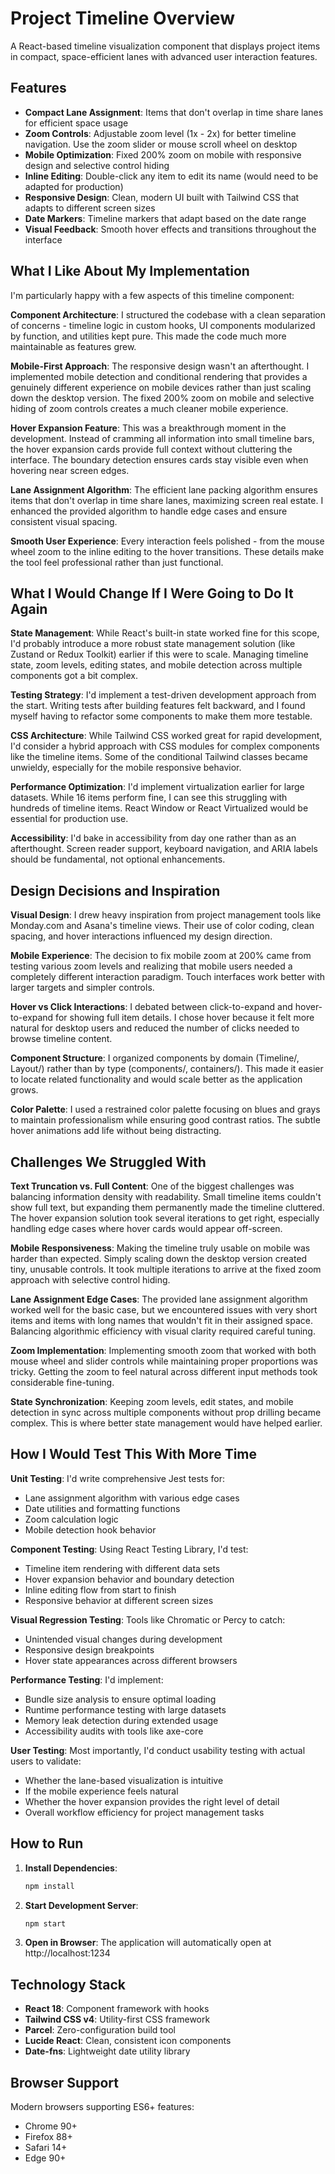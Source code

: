 ﻿# Project Timeline Overview

A React-based timeline visualization component that displays project items in compact, space-efficient lanes with advanced user interaction features.

## Features

- **Compact Lane Assignment**: Items that don't overlap in time share lanes for efficient space usage
- **Zoom Controls**: Adjustable zoom level (1x - 2x) for better timeline navigation. Use the zoom slider or mouse scroll wheel on desktop
- **Mobile Optimization**: Fixed 200% zoom on mobile with responsive design and selective control hiding
- **Inline Editing**: Double-click any item to edit its name (would need to be adapted for production)
- **Responsive Design**: Clean, modern UI built with Tailwind CSS that adapts to different screen sizes
- **Date Markers**: Timeline markers that adapt based on the date range
- **Visual Feedback**: Smooth hover effects and transitions throughout the interface

## What I Like About My Implementation

I'm particularly happy with a few aspects of this timeline component:

**Component Architecture**: I structured the codebase with a clean separation of concerns - timeline logic in custom hooks, UI components modularized by function, and utilities kept pure. This made the code much more maintainable as features grew.

**Mobile-First Approach**: The responsive design wasn't an afterthought. I implemented mobile detection and conditional rendering that provides a genuinely different experience on mobile devices rather than just scaling down the desktop version. The fixed 200% zoom on mobile and selective hiding of zoom controls creates a much cleaner mobile experience.

**Hover Expansion Feature**: This was a breakthrough moment in the development. Instead of cramming all information into small timeline bars, the hover expansion cards provide full context without cluttering the interface. The boundary detection ensures cards stay visible even when hovering near screen edges.

**Lane Assignment Algorithm**: The efficient lane packing algorithm ensures items that don't overlap in time share lanes, maximizing screen real estate. I enhanced the provided algorithm to handle edge cases and ensure consistent visual spacing.

**Smooth User Experience**: Every interaction feels polished - from the mouse wheel zoom to the inline editing to the hover transitions. These details make the tool feel professional rather than just functional.

## What I Would Change If I Were Going to Do It Again

**State Management**: While React's built-in state worked fine for this scope, I'd probably introduce a more robust state management solution (like Zustand or Redux Toolkit) earlier if this were to scale. Managing timeline state, zoom levels, editing states, and mobile detection across multiple components got a bit complex.

**Testing Strategy**: I'd implement a test-driven development approach from the start. Writing tests after building features felt backward, and I found myself having to refactor some components to make them more testable.

**CSS Architecture**: While Tailwind CSS worked great for rapid development, I'd consider a hybrid approach with CSS modules for complex components like the timeline items. Some of the conditional Tailwind classes became unwieldy, especially for the mobile responsive behavior.

**Performance Optimization**: I'd implement virtualization earlier for large datasets. While 16 items perform fine, I can see this struggling with hundreds of timeline items. React Window or React Virtualized would be essential for production use.

**Accessibility**: I'd bake in accessibility from day one rather than as an afterthought. Screen reader support, keyboard navigation, and ARIA labels should be fundamental, not optional enhancements.

## Design Decisions and Inspiration

**Visual Design**: I drew heavy inspiration from project management tools like Monday.com and Asana's timeline views. Their use of color coding, clean spacing, and hover interactions influenced my design direction.

**Mobile Experience**: The decision to fix mobile zoom at 200% came from testing various zoom levels and realizing that mobile users needed a completely different interaction paradigm. Touch interfaces work better with larger targets and simpler controls.

**Hover vs Click Interactions**: I debated between click-to-expand and hover-to-expand for showing full item details. I chose hover because it felt more natural for desktop users and reduced the number of clicks needed to browse timeline content.

**Component Structure**: I organized components by domain (Timeline/, Layout/) rather than by type (components/, containers/). This made it easier to locate related functionality and would scale better as the application grows.

**Color Palette**: I used a restrained color palette focusing on blues and grays to maintain professionalism while ensuring good contrast ratios. The subtle hover animations add life without being distracting.

## Challenges We Struggled With

**Text Truncation vs. Full Content**: One of the biggest challenges was balancing information density with readability. Small timeline items couldn't show full text, but expanding them permanently made the timeline cluttered. The hover expansion solution took several iterations to get right, especially handling edge cases where hover cards would appear off-screen.

**Mobile Responsiveness**: Making the timeline truly usable on mobile was harder than expected. Simply scaling down the desktop version created tiny, unusable controls. It took multiple iterations to arrive at the fixed zoom approach with selective control hiding.

**Lane Assignment Edge Cases**: The provided lane assignment algorithm worked well for the basic case, but we encountered issues with very short items and items with long names that wouldn't fit in their assigned space. Balancing algorithmic efficiency with visual clarity required careful tuning.

**Zoom Implementation**: Implementing smooth zoom that worked with both mouse wheel and slider controls while maintaining proper proportions was tricky. Getting the zoom to feel natural across different input methods took considerable fine-tuning.

**State Synchronization**: Keeping zoom levels, edit states, and mobile detection in sync across multiple components without prop drilling became complex. This is where better state management would have helped earlier.

## How I Would Test This With More Time

**Unit Testing**: I'd write comprehensive Jest tests for:
- Lane assignment algorithm with various edge cases
- Date utilities and formatting functions
- Zoom calculation logic
- Mobile detection hook behavior

**Component Testing**: Using React Testing Library, I'd test:
- Timeline item rendering with different data sets
- Hover expansion behavior and boundary detection
- Inline editing flow from start to finish
- Responsive behavior at different screen sizes

**Visual Regression Testing**: Tools like Chromatic or Percy to catch:
- Unintended visual changes during development
- Responsive design breakpoints
- Hover state appearances across different browsers

**Performance Testing**: I'd implement:
- Bundle size analysis to ensure optimal loading
- Runtime performance testing with large datasets
- Memory leak detection during extended usage
- Accessibility audits with tools like axe-core

**User Testing**: Most importantly, I'd conduct usability testing with actual users to validate:
- Whether the lane-based visualization is intuitive
- If the mobile experience feels natural
- Whether the hover expansion provides the right level of detail
- Overall workflow efficiency for project management tasks

## How to Run

1. **Install Dependencies**:
   ```bash
   npm install
   ```

2. **Start Development Server**:
   ```bash
   npm start
   ```

3. **Open in Browser**: The application will automatically open at http://localhost:1234

## Technology Stack

- **React 18**: Component framework with hooks
- **Tailwind CSS v4**: Utility-first CSS framework
- **Parcel**: Zero-configuration build tool
- **Lucide React**: Clean, consistent icon components
- **Date-fns**: Lightweight date utility library

## Browser Support

Modern browsers supporting ES6+ features:
- Chrome 90+
- Firefox 88+
- Safari 14+
- Edge 90+

